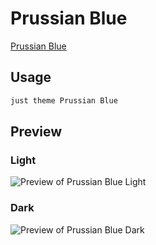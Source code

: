 # Prussian Blue

[Prussian Blue](ed.toomwn.xyz)

## Usage

```bash
just theme Prussian Blue
```

## Preview

### Light

![Preview of Prussian Blue Light](preview-light.png)

### Dark

![Preview of Prussian Blue Dark](preview-dark.png)
